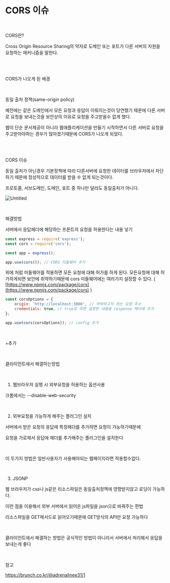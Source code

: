 # CORS 이슈

<br>

CORS란?

Cross Origin Resource Sharing의 약자로 도메인 또는 포트가 다른 서버의 자원을 요청하는 매커니즘을 말한다.

<br>
<br>

CORS가 나오게 된 배경

<br>

동일 출처 정책(same-origin policy)

예전에는 같은 도메인에서 모든 요청과 응답이 이뤄지는것이 당연했기 때문에 다른 서버로 요청을 보내는것을 보안상의 이유로 요청을 주고받을수 없게 했다.

웹이 단순 문서제공이 아니라 웹애플리케이션을 만들기 시작하면서 다른 서버로 요청을 주고받아야하는 경우가 많아졌기때문에 CORS가 나오게 되었다.  

<br>
<br>

CORS 이슈

동일 출처가 아닌경우 기본정책에 따라 다른서버에 요청한 데이터를 브라우저에서 차단하기 때문에 정상적으로 데이터를 받을 수 없게 되는것이다.

프로토콜, 서브도메인, 도메인, 포트 중 하나만 달라도 동일출처가 아니다.


![Untitled](https://user-images.githubusercontent.com/37561621/85845391-23891d80-b7df-11ea-8b43-a67772d83a04.png)


<br>

해결방법

서버에서 응답헤더에 해당하는 프론트의 요청을 허용한다는 내용 넣기

```jsx
const express = require('express');
const cors = require('cors');

const app = express();

app.use(cors()); // CORS 미들웨어 추가
```

위에 처럼 미들웨어를 적용하면 모든 요청에 대해 허가를 하게 된다.
모든요청에 대해 허가하게되면 보안에 취약하기때문에 cors 미들웨어에는 여러가지 설정할 수 있다.
( [https://www.npmjs.com/package/cors](https://www.npmjs.com/package/cors) )

```jsx
const corsOptions = {
    origin: 'http://localhost:3000', // 허락하고자 하는 요청 주소
    credentials: true, // true로 하면 설정한 내용을 response 헤더에 추가
};

app.use(cors(corsOptions)); // config 추가
```

<br>

+추가

<br>

클라이언트에서 해결하는방법

<br>



1. 웹브라우저 실행 시 외부요청을 허용하는 옵션사용

크롬에서는 --disable-web-security

<br>


2. 외부요청을 가능하게 해주는 플러그인 설치

서버에서 받은 요청의 응답에 특정헤더를 추가하면 요청이 가능하기때문에

요청을 가로채서 응답에 헤더를 추가해주는 플러그인을 설치한다


<br>


이 두가지 방법은 일반사용자가 사용해야되는 웹페이지라면 적용할수없다.

<br>


3. JSONP

웹 브라우저가 css나 js같은 리소스파일은 동일출처정책에 영향받지않고 로딩이 가능하다.

이런 점을 이용해서 외부 서버에서 읽어온 js파일을 json으로 바꿔주는 편법

리소스파일을 GET메서드로 읽어오기때문에 GET방식의 API만 요청 가능하다

<br>


클라이언트에서 해결하는 방법은 공식적인 방법이 아니라서 서버에서 처리해서 응답을 보내는게 좋다


<br>


참고

https://brunch.co.kr/@adrenalinee31/1
